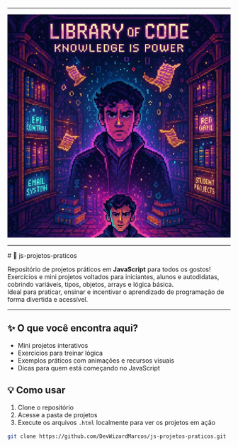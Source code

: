 <!-- Banner visual -->
<hr> 
<div align="center">
  <img src="assets/banner.png"   alt="Banner do Projeto" />
  
</div>
<hr> 
# 🚀 js-projetos-praticos

Repositório de projetos práticos em **JavaScript** para todos os gostos!  
Exercícios e mini projetos voltados para iniciantes, alunos e autodidatas, cobrindo variáveis, tipos, objetos, arrays e lógica básica.  
Ideal para praticar, ensinar e incentivar o aprendizado de programação de forma divertida e acessível.

---

## ✨ O que você encontra aqui?

- Mini projetos interativos
- Exercícios para treinar lógica
- Exemplos práticos com animações e recursos visuais
- Dicas para quem está começando no JavaScript

## 💡 Como usar

1. Clone o repositório
2. Acesse a pasta de projetos
3. Execute os arquivos `.html` localmente para ver os projetos em ação

```bash
git clone https://github.com/DevWizardMarcos/js-projetos-praticos.git

